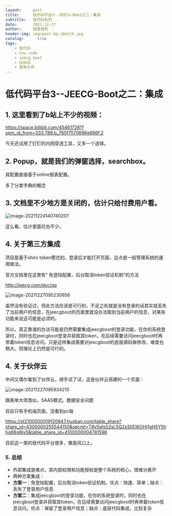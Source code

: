 ```yaml
---
layout:     post
title:      低代码平台3--JEECG-Boot之二：集成
subtitle:   低代码系列
date:       2021-12-27
author:     就是我啦
header-img: img/post-bg-iWatch.jpg
catalog: 	  true
tags:
    - 低代码    
    - low code        
    - jeecg boot       
    - 伙伴云
    - 表单大师
---
```


# 低代码平台3--JEECG-Boot之二：集成



##  1. 这里看到了b站上不少的视频：

https://space.bilibili.com/454617261?spm_id_from=333.788.b_765f7570696e666f.2

今天还试用了钉钉的内网穿透工具，又多一个选择。



##  2. Popup，就是我们的弹窗选择，searchbox。

其配置直接基于online报表配置。

多了分类字典的概念



## 3. 文档里不少地方是关闭的，估计只给付费用户看。

![image-20211224140740207](https://gitee.com/shenyao/sohossl/raw/master/images/image-20211224140740207.png)

这么看，估计里面坑也不少。



## 4. 关于第三方集成

项目是基于shiro token模式的。登录后才能打开页面，这点是一般管理系统的通用做法。

官方文档里在这里有“ 免登陆配置，后台取消token验证机制”的方法

http://jeecg.com/doc/qa

![image-20211227095230656](https://gitee.com/shenyao/sohossl/raw/master/images/image-20211227095230656.png)



虽然没有验证过，但此方法应该是可行的，不足之处就是没有登录的话其实就丢失了当前用户的信息，在jeecgboot的页面里就没办法取到当前用户的信息，对某些功能来说这可能是必须的。

所以，真正靠谱的办法可能是仍然需要集成jeecgboot的登录功能，在你的系统登录时，同时也在jeecgboot登录并获取其token，在后续需要访问jeecgboot时再带着token信息访问。只是这样集成需要对jeecgboot的底层源码做修改，难度也稍大。但理论上仍然是可行的。

## 4. 关于伙伴云

中间又偶尔看到了伙伴云，顺手试了试，这是伙伴云搭建的一个页面：

![image-20211227095934210](https://gitee.com/shenyao/sohossl/raw/master/images/image-20211227095934210.png)

跟表单大师类似，SAAS模式。数据安全问题

目前只有手机端页面，没看到pc端

https://st2100000019120947.huoban.com/table_share?share_id=4300000255544150&secret=T8y5gIs52sL5Q2sSIj516OHi1gH5Y5hhg88g8IyS&table_share_id=4100000004781598

目前这一类的低代码平台很多，像是风口上。



### 5. 总结

- 外部集成是难点，其内部权限和功能授权是整个系统的核心，很难分离开
- 两种方案集成：
- **方案一**：免登陆配置，后台取消token验证机制。优点：快速、简单；缺点：丢失了登录用户信息
- **方案二**：集成jeecgboot的登录功能，在你的系统登录时，同时也在jeecgboot登录并获取其token，在后续需要访问jeecgboot时再带着token信息访问。优点：保留了登录用户信息；缺点：底层代码集成，比较复杂

